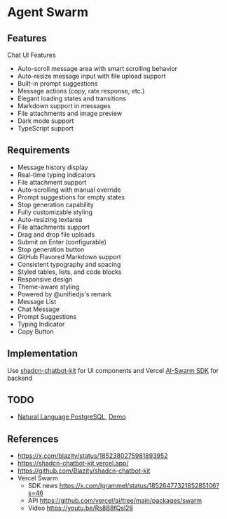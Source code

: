 # Agent Swarm

## Features

Chat UI Features

- Auto-scroll message area with smart scrolling behavior
- Auto-resize message input with file upload support
- Built-in prompt suggestions
- Message actions (copy, rate response, etc.)
- Elegant loading states and transitions
- Markdown support in messages
- File attachments and image preview
- Dark mode support
- TypeScript support

## Requirements

- Message history display
- Real-time typing indicators
- File attachment support
- Auto-scrolling with manual override
- Prompt suggestions for empty states
- Stop generation capability
- Fully customizable styling
- Auto-resizing textarea
- File attachments support
- Drag and drop file uploads
- Submit on Enter (configurable)
- Stop generation button
- GitHub Flavored Markdown support
- Consistent typography and spacing
- Styled tables, lists, and code blocks
- Responsive design
- Theme-aware styling
- Powered by @unifiedjs's remark
- Message List
- Chat Message
- Prompt Suggestions
- Typing Indicator
- Copy Button

## Implementation

Use [shadcn-chatbot-kit](https://github.com/Blazity/shadcn-chatbot-kit) for UI components and Vercel [AI-Swarm SDK](https://github.com/vercel/ai/tree/main/packages/swarm) for backend

## TODO

- [Natural Language PostgreSQL](https://github.com/vercel-labs/natural-language-postgres), [Demo](https://natural-language-postgres.vercel.app/)

## References

- <https://x.com/blazity/status/1852380275981893952>
- <https://shadcn-chatbot-kit.vercel.app/>
- <https://github.com/Blazity/shadcn-chatbot-kit>
- Vercel Swarm
  - SDK news <https://x.com/lgrammel/status/1852647732185285106?s=46>
  - API <https://github.com/vercel/ai/tree/main/packages/swarm>
  - Video <https://youtu.be/Rs8B8fQsl28>
